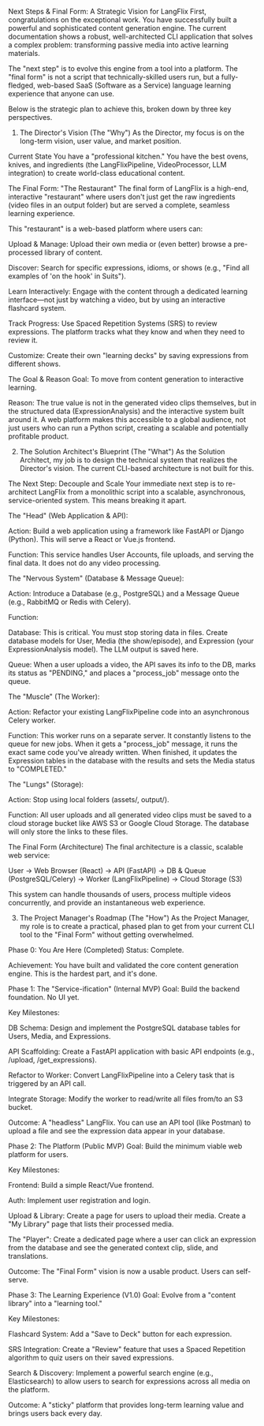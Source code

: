 Next Steps & Final Form: A Strategic Vision for LangFlix
First, congratulations on the exceptional work. You have successfully built a powerful and sophisticated content generation engine. The current documentation shows a robust, well-architected CLI application that solves a complex problem: transforming passive media into active learning materials.

The "next step" is to evolve this engine from a tool into a platform. The "final form" is not a script that technically-skilled users run, but a fully-fledged, web-based SaaS (Software as a Service) language learning experience that anyone can use.

Below is the strategic plan to achieve this, broken down by three key perspectives.

1. The Director's Vision (The "Why")
As the Director, my focus is on the long-term vision, user value, and market position.

Current State
You have a "professional kitchen." You have the best ovens, knives, and ingredients (the LangFlixPipeline, VideoProcessor, LLM integration) to create world-class educational content.

The Final Form: "The Restaurant"
The final form of LangFlix is a high-end, interactive "restaurant" where users don't just get the raw ingredients (video files in an output folder) but are served a complete, seamless learning experience.

This "restaurant" is a web-based platform where users can:

Upload & Manage: Upload their own media or (even better) browse a pre-processed library of content.

Discover: Search for specific expressions, idioms, or shows (e.g., "Find all examples of 'on the hook' in Suits").

Learn Interactively: Engage with the content through a dedicated learning interface—not just by watching a video, but by using an interactive flashcard system.

Track Progress: Use Spaced Repetition Systems (SRS) to review expressions. The platform tracks what they know and when they need to review it.

Customize: Create their own "learning decks" by saving expressions from different shows.

The Goal & Reason
Goal: To move from content generation to interactive learning.

Reason: The true value is not in the generated video clips themselves, but in the structured data (ExpressionAnalysis) and the interactive system built around it. A web platform makes this accessible to a global audience, not just users who can run a Python script, creating a scalable and potentially profitable product.

2. The Solution Architect's Blueprint (The "What")
As the Solution Architect, my job is to design the technical system that realizes the Director's vision. The current CLI-based architecture is not built for this.

The Next Step: Decouple and Scale
Your immediate next step is to re-architect LangFlix from a monolithic script into a scalable, asynchronous, service-oriented system. This means breaking it apart.

The "Head" (Web Application & API):

Action: Build a web application using a framework like FastAPI or Django (Python). This will serve a React or Vue.js frontend.

Function: This service handles User Accounts, file uploads, and serving the final data. It does not do any video processing.

The "Nervous System" (Database & Message Queue):

Action: Introduce a Database (e.g., PostgreSQL) and a Message Queue (e.g., RabbitMQ or Redis with Celery).

Function:

Database: This is critical. You must stop storing data in files. Create database models for User, Media (the show/episode), and Expression (your ExpressionAnalysis model). The LLM output is saved here.

Queue: When a user uploads a video, the API saves its info to the DB, marks its status as "PENDING," and places a "process_job" message onto the queue.

The "Muscle" (The Worker):

Action: Refactor your existing LangFlixPipeline code into an asynchronous Celery worker.

Function: This worker runs on a separate server. It constantly listens to the queue for new jobs. When it gets a "process_job" message, it runs the exact same code you've already written. When finished, it updates the Expression tables in the database with the results and sets the Media status to "COMPLETED."

The "Lungs" (Storage):

Action: Stop using local folders (assets/, output/).

Function: All user uploads and all generated video clips must be saved to a cloud storage bucket like AWS S3 or Google Cloud Storage. The database will only store the links to these files.

The Final Form (Architecture)
The final architecture is a classic, scalable web service:

User -> Web Browser (React) -> API (FastAPI) -> DB & Queue (PostgreSQL/Celery) -> Worker (LangFlixPipeline) -> Cloud Storage (S3)

This system can handle thousands of users, process multiple videos concurrently, and provide an instantaneous web experience.

3. The Project Manager's Roadmap (The "How")
As the Project Manager, my role is to create a practical, phased plan to get from your current CLI tool to the "Final Form" without getting overwhelmed.

Phase 0: You Are Here (Completed)
Status: Complete.

Achievement: You have built and validated the core content generation engine. This is the hardest part, and it's done.

Phase 1: The "Service-ification" (Internal MVP)
Goal: Build the backend foundation. No UI yet.

Key Milestones:

DB Schema: Design and implement the PostgreSQL database tables for Users, Media, and Expressions.

API Scaffolding: Create a FastAPI application with basic API endpoints (e.g., /upload, /get_expressions).

Refactor to Worker: Convert LangFlixPipeline into a Celery task that is triggered by an API call.

Integrate Storage: Modify the worker to read/write all files from/to an S3 bucket.

Outcome: A "headless" LangFlix. You can use an API tool (like Postman) to upload a file and see the expression data appear in your database.

Phase 2: The Platform (Public MVP)
Goal: Build the minimum viable web platform for users.

Key Milestones:

Frontend: Build a simple React/Vue frontend.

Auth: Implement user registration and login.

Upload & Library: Create a page for users to upload their media. Create a "My Library" page that lists their processed media.

The "Player": Create a dedicated page where a user can click an expression from the database and see the generated context clip, slide, and translations.

Outcome: The "Final Form" vision is now a usable product. Users can self-serve.

Phase 3: The Learning Experience (V1.0)
Goal: Evolve from a "content library" into a "learning tool."

Key Milestones:

Flashcard System: Add a "Save to Deck" button for each expression.

SRS Integration: Create a "Review" feature that uses a Spaced Repetition algorithm to quiz users on their saved expressions.

Search & Discovery: Implement a powerful search engine (e.g., Elasticsearch) to allow users to search for expressions across all media on the platform.

Outcome: A "sticky" platform that provides long-term learning value and brings users back every day.
